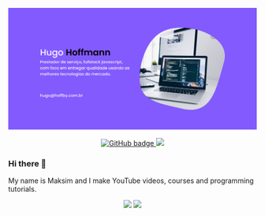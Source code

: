 ![github-hero](https://raw.githubusercontent.com/hugohoffmann035/hugohoffmann035/main/Frame%201.png)

<!--
**hugohoffmann035/hugohoffmann035** is a ✨ _special_ ✨ repository because its `README.md` (this file) appears on your GitHub profile.

Here are some ideas to get you started:

- 🔭 I’m currently working on ...
- 🌱 I’m currently learning ...
- 👯 I’m looking to collaborate on ...
- 🤔 I’m looking for help with ...
- 💬 Ask me about ...
- 📫 How to reach me: ...
- 😄 Pronouns: he/him
- ⚡ Fun fact: ...
-->

<p align="center">
  <a href="https://github.com/hugohoffmann035?tab=followers">
    <img src="https://img.shields.io/github/followers/hugohoffmann035?label=Followers&logo=GitHub&style=for-the-badge" alt="GitHub badge" />
  </a>
  <a href="http://twitter.com/hugohoffmann035">
    <img src="https://img.shields.io/twitter/follow/hugohoffmann035?label=Twitter&logo=twitter&style=for-the-badge" />
  </a>
</p>

### Hi there 👋

My name is Maksim and I make YouTube videos, courses and programming tutorials.

<p align="center">
  <img width="48%" src="https://github-readme-stats.vercel.app/api?username=hugohoffmann035&show_icons=true&theme=tokyonight" />
  <img width="48%" src="https://github-readme-streak-stats.herokuapp.com/?user=hugohoffmann035&theme=tokyonight" />
</p>

